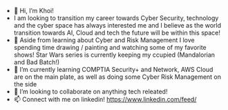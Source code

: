 - 👋 Hi, I’m Khoi!
-  I am looking to transition my career towards Cyber Security, technology and the cyber space has always interested me and I believe as the world transition towards AI, Cloud and tech the future will be within this space!
- 👀 Aside from learning about Cyber and Risk Management I love spending time drawing / painting and watching some of my favorite shows! Star Wars series is currently keeping my ccupied (Mandalorian and Bad Batch!)
- 🌱 I’m currently learning COMPTIA Security+ and Network, AWS Cloud are on the main plate, as well as doing some Cyber Risk Management on the side 
- 💞️ I’m looking to collaborate on anything tech releated!
- 📫 Connect with me on linkedin! https://www.linkedin.com/feed/

<!---
ken34221/ken34221 is a ✨ special ✨ repository because its `README.md` (this file) appears on your GitHub profile.
You can click the Preview link to take a look at your changes.
--->
